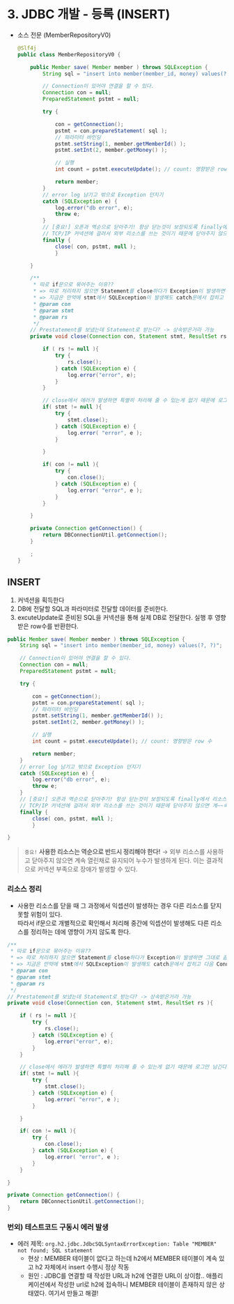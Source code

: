 # 3. JDBC 개발 - 등록 (INSERT)

- 소스 전문 (MemberRepositoryV0)
    
    ```java
    @Slf4j
    public class MemberRepositoryV0 {
    
        public Member save( Member member ) throws SQLException {
            String sql = "insert into member(member_id, money) values(?, ?)";
    
            // Connection이 있어야 연결을 할 수 있다.
            Connection con = null;
            PreparedStatement pstmt = null;
    
            try {
    
                con = getConnection();
                pstmt = con.prepareStatement( sql );
                // 파라미터 바인딩
                pstmt.setString(1, member.getMemberId() );
                pstmt.setInt(2, member.getMoney() );
    
                // 실행
                int count = pstmt.executeUpdate(); // count: 영향받은 row 수
    
                return member;
            }
            // error log 남기고 밖으로 Exception 던지기
            catch (SQLException e) {
                log.error("db error", e);
                throw e;
            }
            // [중요!] 오픈과 역순으로 닫아주기! 항상 닫는것이 보장되도록 finally에서 리소스를 정리하기
            // TCP/IP 커넥션에 걸려서 외부 리소스를 쓰는 것이기 때문에 닫아주지 않으면 계~~속 유지될 수 있다.
            finally {
                close( con, pstmt, null );
                }
    
        }
    
        /**
         * 따로 if문으로 묶어주는 이유??
         * => 따로 처리하지 않으면 Statement를 close하다가 Exception이 발생하면 그대로 끝나버려서 Connection을 닫아주지 못하는 상황이 발생하기 때문에!
         * => 지금은 만약에 stmt에서 SQLException이 발생해도 catch문에서 잡히고 다음 Connection을 닫는 if절로 이동할 수 있다.
         * @param con
         * @param stmt
         * @param rs
         */
        // Prestatement를 보냈는데 Statement로 받는다? -> 상속받은거라 가능
        private void close(Connection con, Statement stmt, ResultSet rs ){
    
            if ( rs != null ){
                try {
                    rs.close();
                } catch (SQLException e) {
                    log.error("error", e);
                }
            }
    
            // close에서 에러가 발생하면 특별히 처리해 줄 수 있는게 없기 때문에 로그만 남긴다.
            if( stmt != null ){
                try {
                    stmt.close();
                } catch (SQLException e) {
                    log.error( "error", e );
                }
    
            }
    
            if( con != null ){
                try {
                    con.close();
                } catch (SQLException e) {
                    log.error( "error", e );
                }
            }
    
        }
    
        private Connection getConnection() {
            return DBConnectionUtil.getConnection();
        }
    
        ;
    }
    ```
    

## INSERT

1. 커넥션을 획득한다
2. DB에 전달할 SQL과 파라미터로 전달할 데이터를 준비한다.
3. excuteUpdate로 준비된 SQL을 커넥션을 통해 실제 DB로 전달한다. 실행 후 영향받은 row수를 반환한다.

```java
public Member save( Member member ) throws SQLException {
    String sql = "insert into member(member_id, money) values(?, ?)";

    // Connection이 있어야 연결을 할 수 있다.
    Connection con = null;
    PreparedStatement pstmt = null;

    try {

        con = getConnection();
        pstmt = con.prepareStatement( sql );
        // 파라미터 바인딩
        pstmt.setString(1, member.getMemberId() );
        pstmt.setInt(2, member.getMoney() );

        // 실행
        int count = pstmt.executeUpdate(); // count: 영향받은 row 수

        return member;
    }
    // error log 남기고 밖으로 Exception 던지기
    catch (SQLException e) {
        log.error("db error", e);
        throw e;
    }
    // [중요!] 오픈과 역순으로 닫아주기! 항상 닫는것이 보장되도록 finally에서 리소스를 정리하기
    // TCP/IP 커넥션에 걸려서 외부 리소스를 쓰는 것이기 때문에 닫아주지 않으면 계~~속 유지될 수 있다.
    finally {
        close( con, pstmt, null );
        }

}
```

> `중요!`
**사용한 리소스는 역순으로 반드시 정리해야 한다!**
→ 외부 리소스를 사용하고 닫아주지 않으면 계속 열린채로 유지되어 누수가 발생하게 된다. 이는 결과적으로 커넥션 부족으로 장애가 발생할 수 있다.
> 

### 리소스 정리

- 사용한 리소스를 닫을 때 그 과정에서 익셉션이 발생하는 경우 다른 리소스를 닫지 못할 위험이 있다. </br>
따라서 if문으로 개별적으로 확인해서 처리해 중간에 익셉션이 발생해도 다른 리소스를 정리하는 데에 영향이 가지 않도록 한다.

```java
/**
 * 따로 if문으로 묶어주는 이유??
 * => 따로 처리하지 않으면 Statement를 close하다가 Exception이 발생하면 그대로 끝나버려서 Connection을 닫아주지 못하는 상황이 발생하기 때문에!
 * => 지금은 만약에 stmt에서 SQLException이 발생해도 catch문에서 잡히고 다음 Connection을 닫는 if절로 이동할 수 있다.
 * @param con
 * @param stmt
 * @param rs
 */
// Prestatement를 보냈는데 Statement로 받는다? -> 상속받은거라 가능
private void close(Connection con, Statement stmt, ResultSet rs ){

    if ( rs != null ){
        try {
            rs.close();
        } catch (SQLException e) {
            log.error("error", e);
        }
    }

    // close에서 에러가 발생하면 특별히 처리해 줄 수 있는게 없기 때문에 로그만 남긴다.
    if( stmt != null ){
        try {
            stmt.close();
        } catch (SQLException e) {
            log.error( "error", e );
        }

    }

    if( con != null ){
        try {
            con.close();
        } catch (SQLException e) {
            log.error( "error", e );
        }
    }

}

private Connection getConnection() {
    return DBConnectionUtil.getConnection();
}
```

### 번외) 테스트코드 구동시 에러 발생

- 에러 제목: `org.h2.jdbc.JdbcSQLSyntaxErrorException: Table "MEMBER" not found; SQL statement`
  - 현상 : MEMBER 테이블이 없다고 하는데 h2에서 MEMBER 테이블이 계속 있고 h2 자체에서 insert 수행시 정상 작동
  - 원인 : JDBC를 연결할 때 작성한 URL과 h2에 연결한 URL이 상이함.. 애플리케이션에서 작성한 url로 h2에 접속하니 MEMBER 테이블이 존재하지 않은 상태였다. 여기서 만들고 해결!